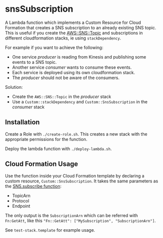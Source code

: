 # snsSubscription

A Lambda function which implements a Custom Resource for Cloud Formation that
creates a SNS subscription to an already existing SNS topic. This is useful if you create the 
[AWS::SNS::Topic](http://docs.aws.amazon.com/AWSCloudFormation/latest/UserGuide/aws-properties-sns-topic.html)
and subscriptions in different cloudformation stacks, ie using `stackDependency`.

For example if you want to achieve the following:
 
* One service _producer_ is reading from Kinesis and publishing some events to a SNS topic.
* Another service _consumer_ wants to consume these events.
* Each service is deployed using its own cloudformation stack.
* The _producer_ should not be aware of the consumers.

Solution:

* Create the `AWS::SNS::Topic` in the _producer_ stack 
* Use a `Custom::stackDependency` and `Custom::SnsSubscription` in the _consumer_ stack

## Installation

Create a Role with `./create-role.sh`. This creates a new stack with the
appropriate permissions for the function.

Deploy the lambda function with `./deploy-lambda.sh`. 

## Cloud Formation Usage

Use the function inside your Cloud Formation template by declaring a custom
resource, `Custom::SnsSubscription`. It takes the same parameters as the 
[SNS.subscribe function](http://docs.aws.amazon.com/AWSJavaScriptSDK/latest/AWS/SNS.html#subscribe-property):

* TopicArn
* Protocol
* Endpoint

The only output is the `SubscriptionArn` which can be referred with `Fn:GetAtt`, 
like this `"Fn::GetAtt": ["MySubscription", "SubscriptionArn"]`.

See `test-stack.template` for example usage.